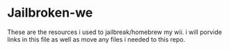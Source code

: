 # Jailbroken-we
These are  the resources i used to jailbreak/homebrew my wii.
i will porvide links in this file as well as move any files i needed to this repo.
